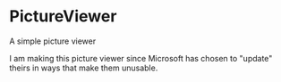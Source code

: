 # PictureViewer
A simple picture viewer

I am making this picture viewer since Microsoft has chosen to "update" theirs in ways that make them unusable.
